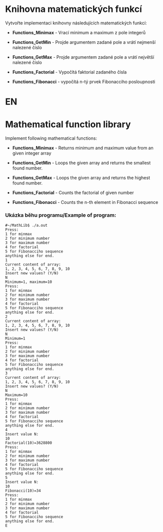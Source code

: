 # Knihovna matematických funkcí #
Vytvořte implementaci knihovny následujících matematických funkcí:

- **Functions_Minimax** - Vrací minimum a maximum z pole integerů

- **Functions_GetMin** - Projde argumentem zadané pole a vrátí nejmenší nalezené číslo

- **Functions_GetMax** - Projde argumentem zadané pole a vrátí největší nalezené číslo

- **Functions_Factorial** - Vypočítá faktorial zadaného čísla

- **Functions_Fibonacci** - vypočítá n-tý prvek Fibonacciho posloupnosti

# EN #

# Mathematical function library #

Implement following mathematical functions:

- **Functions_Minimax** - Returns minimum and maximum value from an given integer array

- **Functions_GetMin** - Loops the given array and returns the smallest found number.

- **Functions_GetMax** - Loops the given array and returns the highest found number.

- **Functions_Factorial** - Counts the factorial of given number

- **Functions_Fibonacci** - Counts the n-th element in Fibonacci sequence



### Ukázka běhu programu/Example of program: ###

```
#~/MathLib$ ./a.out 
Press:
1 for minmax
2 for minimum number
3 for maximum number
4 for factorial
5 for Fibonacciho sequence
anything else for end.
1
Current content of array:
1, 2, 3, 4, 5, 6, 7, 8, 9, 10
Insert new values? (Y/N)
N
Minimum=1, maximum=10
Press:
1 for minmax
2 for minimum number
3 for maximum number
4 for factorial
5 for Fibonacciho sequence
anything else for end.
2
Current content of array:
1, 2, 3, 4, 5, 6, 7, 8, 9, 10
Insert new values? (Y/N)
N
Minimum=1
Press:
1 for minmax
2 for minimum number
3 for maximum number
4 for factorial
5 for Fibonacciho sequence
anything else for end.
3
Current content of array:
1, 2, 3, 4, 5, 6, 7, 8, 9, 10
Insert new values? (Y/N)
N
Maximum=10
Press:
1 for minmax
2 for minimum number
3 for maximum number
4 for factorial
5 for Fibonacciho sequence
anything else for end.
4
Insert value N:
10
Factorial(10)=3628800
Press:
1 for minmax
2 for minimum number
3 for maximum number
4 for factorial
5 for Fibonacciho sequence
anything else for end.
5
Insert value N:
10
Fibonacci(10)=34
Press:
1 for minmax
2 for minimum number
3 for maximum number
4 for factorial
5 for Fibonacciho sequence
anything else for end.
E
```
